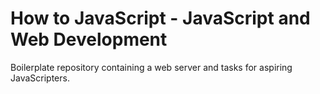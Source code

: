 # How to JavaScript - JavaScript and Web Development

Boilerplate repository containing a web server and tasks for aspiring JavaScripters.
